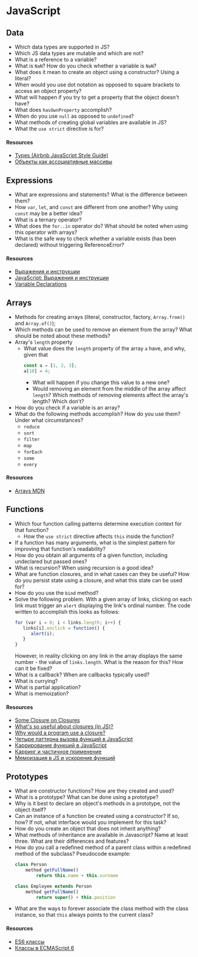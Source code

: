 # JavaScript

## Data

* Which data types are supported in JS?
* Which JS data types are mutable and which are not?
* What is a reference to a variable?
* What is `NaN`? How do you check whether a variable is `NaN`?
* What does it mean to create an object using a constructor? Using a literal?
* When would you use dot notation as opposed to square brackets to access an object property?
* What will happen if you try to get a property that the object doesn't have?
* What does `hasOwnProperty` accomplish?
* When do you use `null` as opposed to `undefined`?
* What methods of creating global variables are available in JS?
* What the `use strict` directive is for?

#### Resources

* [Types (Airbnb JavaScript Style Guide)](https://github.com/airbnb/javascript#types)
* [Объекты как ассоциативные массивы](https://learn.javascript.ru/object)

## Expressions

* What are expressions and statements? What is the difference between them?
* How `var`, `let`, and `const` are different from one another? Why using `const` may be a better idea?
* What is a ternary operator?
* What does the `for..in` operator do? What should be noted when using this operator with arrays?
* What is the safe way to check whether a variable exists (has been declared) without triggering ReferenceError?

#### Resources

* [Выражения и инструкции](https://ru.hexlet.io/courses/introduction_to_programming/lessons/expressions/theory_unit)
* [JavaScript: Выражения и инструкции](https://puzzleweb.ru/javascript/2_syntax3.php)
* [Variable Declarations](https://www.typescriptlang.org/docs/handbook/variable-declarations.html)

## Arrays

* Methods for creating arrays (literal, constructor, factory, `Array.from()` and `Array.of()`);
* Which methods can be used to remove an element from the array? What should be noted about these methods?
* Array's `length` property
   * What value does the `length` property of the array `a` have, and why, given that
      ```javascript
      const a = [1, 2, 3];
      a[10] = 4;
      ```
      * What will happen if you change this value to a new one?
      * Would removing an element from the middle of the array affect `length`? Which methods of removing elements affect the array's length? Which don't?
* How do you check if a variable is an array?
* What do the following methods accomplish? How do you use them? Under what circumstances?
   * `reduce`
   * `sort`
   * `filter`
   * `map`
   * `forEach`
   * `some`
   * `every`

#### Resources

* [Arrays MDN](https://developer.mozilla.org/ru/docs/Web/JavaScript/Reference/Global_Objects/Array)

## Functions

* Which four function calling patterns determine execution context for that function?
   * How the `use strict` directive affects `this` inside the function?
* If a function has many arguments, what is the simplest pattern for improving that function's readability?
* How do you obtain all arguments of a given function, including undeclared but passed ones?
* What is recursion? When using recursion is a good idea?
* What are function closures, and in what cases can they be useful? How do you persist state using a closure, and what this state can be used for?
* How do you use the `bind` method?
* Solve the following problem. With a given array of links, clicking on each link must trigger an `alert` displaying the link's ordinal number. The code written to accomplish this looks as follows:
   ```javascript
   for (var i = 0; i < links.length; i++) {
      links[i].onclick = function() {
         alert(i);
      }
   }
   ```
   However, in reality clicking on any link in the array displays the same number - the value of `links.length`. What is the reason for this? How can it be fixed?
* What is a callback? When are callbacks typically used?
* What is currying?
* What is partial application?
* What is memoization?

#### Resources

* [Some Closure on Closures](https://dev.to/jckuhl/some-closure-on-closures-44ga)
* [What's so useful about closures (in JS)?](https://softwareengineering.stackexchange.com/questions/203507/whats-so-useful-about-closures-in-js)
* [Why would a program use a closure?](https://softwareengineering.stackexchange.com/questions/285941/why-would-a-program-use-a-closure)
* [Четыре паттерна вызова функций в JavaScript](https://habr.com/ru/post/155815/)
* [Каррирование функций в JavaScript](https://habr.com/ru/company/ruvds/blog/427295/)
* [Карринг и частичное применение](https://www.ibm.com/developerworks/ru/library/j-jn9/)
* [Мемоизация в JS и ускорение функций](https://habr.com/ru/company/ruvds/blog/332384/)

## Prototypes

* What are constructor functions? How are they created and used?
* What is a prototype? What can be done using a prototype?
* Why is it best to declare an object's methods in a prototype, not the object itself?
* Can an instance of a function be created using a constructor? If so, how? If not, what interface would you implement for this task?
* How do you create an object that does not inherit anything?
* What methods of inheritance are available in Javascript? Name at least three. What are their differences and features?
* How do you call a redefined method of a parent class within a redefined method of the subclass?
   Pseudocode example:
   ```javascript
   class Person
       method getFullName()
           return this.name + this.surname

   class Employee extends Person
       method getFullName()
           return super() + this.position
   ```
* What are the ways to forever associate the class method with the class instance, so that `this` always points to the current class?

#### Resources

* [ES6 классы](http://jsraccoon.ru/es6-classes)
* [Классы в ECMAScript 6](https://frontender.info/es6-classes-final/)
